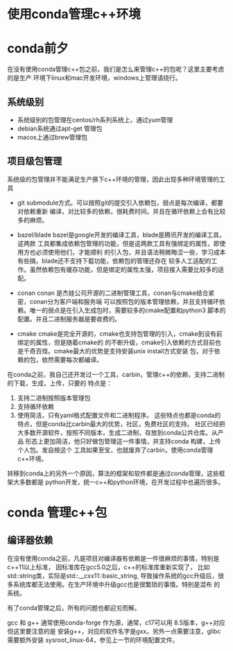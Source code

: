 使用conda管理c++环境
====

# conda前夕
在没有使用conda管理c++包之前，我们是怎么来管理c++的包呢？这里主要考虑的是生产
环境下linux和mac开发环境，windows上管理请绕行。

## 系统级别 

- 系统级别的包管理在centos/rh系列系统上，通过yum管理
- debian系统通过apt-get 管理包
- macos上通过brew管理包

## 项目级包管理

系统级的包管理并不能满足生产换下c++环境的管理，因此出现多种环境管理的工具

- git submodule方式。可以按照git的提交引入依赖包，弱点是每次编译，都要对依赖重新
编译，对比较多的依赖，很耗费时间。并且在循环依赖上会有比较多的麻烦。
  
- bazel/blade bazel是google开发的编译工具，blade是腾讯开发的编译工具，这两款
工具都集成依赖包管理的功能，但是这两款工具有强绑定的属性，即使用方也必须使用他们，才能顺利
  的引入包，并且语法稍微晦涩一些，学习成本有些搞，blade还不支持下载功能，依赖包的管理还存在
  较多人工适配的工作。虽然依赖包有缓存功能，但是绑定的属性太强，项目接入需要比较多的适配。
  
- conan conan 是杰娃公司开源的二进制管理工具，conan与cmake结合紧密，conan分为客户端和服务端
可以按照包的版本管理依赖，并且支持循环依赖。唯一的弱点是在引入生成包时，需要较多的cmake配置和python3
  脚本的配置。并且二进制服务器是要收费的。
  
- cmake cmake是完全开源的，cmake也支持包管理的引入，cmake到没有前绑定的属性，但是随着cmake的
的不断升级，cmake引入依赖的方式目前也是千奇百怪。cmake最大的优势是支持安装unix install方式安装
  包，对于依赖的包，依然需要每次都编译。
  
在conda之前，我自己还开发过一个工具，carbin，管理c++的依赖，支持二进制的下载，生成，上传，只要的
特点是：
1. 支持二进制按照版本管理包
2. 支持循环依赖
3. 使用简洁，只有yaml格式配置文件和二进制程序。
这些特点也都是conda的特点，但是conda比carbin最大的优势，社区，免费社区的支持。
   社区已经把大多数开源软件，按照不同版本，生成二进制，存放到conda公共仓库。从产品
   形态上更加简洁，他只好做包管理这一件事情，并支持conda 构建，上传个人包。发自按这个
   工具如果至宝，也就废弃了carbin，使用conda管理c++环境。
   
转移到conda上的另外一个原因，算法的框架和软件都是通过conda管理，这些框架大多数都是
python开发，统一c++和python环境，在开发过程中也遍历很多。
   
# conda  管理c++包

## 编译器依赖

在没有使用conda之前，凡是项目对编译器有依赖是一件很麻烦的事情，特别是c++11以上标准，
因标准库在gcc5.0之后，c++的标准库重新实现了， 比如std::string类，实际是std::__cxx11::basic_string,
导致操作系统的gcc升级后，很多系统库都无法使用。在生产环境中升级gcc也是很繁琐的事情。特别是混布
的系统。

有了conda管理之后，所有的问题也都迎刃而解。

gcc 和 g++ 通常使用conda-forge 作为源，通常，c17可以用 8.5版本，g++对应但这里要注意的是
安装g++，对应的软件名字是gxx。另外一点需要注意，glibc需要额外安装 sysroot_linux-64，参见上一节的环境配置文件。




  